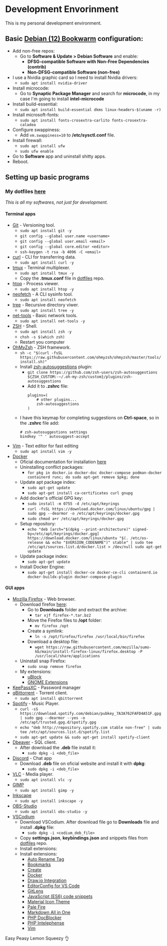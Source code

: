 # Development Envorinment

<p>This is my personal development environment.</p>

## Basic [Debian (12) Bookwarm](https://www.debian.org/index.pt.html) configuration:
- Add non-free repos:
    - Go to **Software & Update > Debian Software** and enable:
        - **DFSG-compatible Software with Non-Free Dependencies (contrib)**
        - **Non-DFSG-compatible Software (non-free)**
- I use a Nvidia graphic card so I need to install Nvidia drivers:
    - `sudo apt install nvidia-driver`
- Install microcode:
    - Go to **Synaptic Package Manager** and search for **microcode**, in my case I'm going to install **intel-microcode**
- Install build-essential:
    - `sudo apt install build-essential dkms linux-headers-$(uname -r)`
- Install microsoft-fonts:
    - `sudo apt install fonts-crosextra-carlito fonts-crosextra-caladea`
- Configure swappiness:
    - Add `vm.swappiness=10` to **/etc/sysctl.conf** file.
- Install firewall: 
    - `sudo apt install ufw`
    - `sudo ufw enable`
- Go to **Software** app and uninstall shitty apps.
- Reboot.

## Setting up basic programs
### My dotfiles [here](https://github.com/gnulll/dotfiles)
<em>This is all my softwares, not just for development.</em>

#### Terminal apps
- [Git](https://git-scm.com/) - Versioning tool.
    - `sudo apt install git -y`
    - `git config --global user.name <username>`
    - `git config --global user.email <email>`
    - `git config --global core.editor <editor>`
    - `ssh-keygen -t rsa -b 4096 -C <email>`
- [curl](https://curl.se/) - CLI for transferring data.
    - `sudo apt install curl -y`
- [tmux](https://github.com/tmux/tmux/wiki) - Terminal multiplexer.
    - `sudo apt install tmux -y`
    - Copy the **.tmux.conf** file in [dotfiles](https://github.com/gnulll/dotfiles) repo.
- [htop](https://github.com/htop-dev/htop) - Process viewer.
    - `sudo apt install htop -y`
- [neofetch](https://github.com/dylanaraps/neofetch) - A CLI sysinfo tool.
    - `sudo apt install neofetch`
- [tree](https://www.geeksforgeeks.org/tree-command-unixlinux/) - Recursive directory viwer.
    - `sudo apt install tree -y`
- [net-tools](https://github.com/ecki/net-tools) - Basic network tools.
    - `sudo apt install net-tools -y`
- [ZSH](https://www.zsh.org/) - Shell.
    - `sudo apt install zsh -y`
    - `chsh -s $(which zsh)`
    - Restart you computer
- [OhMyZsh](https://ohmyz.sh/) - ZSH framework.
    - `sh -c "$(curl -fsSL https://raw.githubusercontent.com/ohmyzsh/ohmyzsh/master/tools/install.sh)"`
    - Install [zsh-autosuggestions](https://github.com/zsh-users/zsh-autosuggestions) plugin:
        - `git clone https://github.com/zsh-users/zsh-autosuggestions ${ZSH_CUSTOM:-~/.oh-my-zsh/custom}/plugins/zsh-autosuggestions`
        - Add it to **.zshrc** file:
            ```
            plugins=( 
                # other plugins...
                zsh-autosuggestions
            )
            ```
    - I have this keymap for completing suggestions on **Ctrl-space**, so in the **.zshrc** file add:
        ```
        # zsh-autosuggestions settings
        bindkey '^ ' autosuggest-accept
        ```
- [Vim](https://www.vim.org/) - Text editor for fast editing
    - `sudo apt install vim -y`
- [Docker](https://www.docker.com/)
    - Oficial documentation for installation [here](https://docs.docker.com/engine/install/ubuntu/)
    - Uninstalling conflict packages:
        - `for pkg in docker.io docker-doc docker-compose podman-docker containerd runc; do sudo apt-get remove $pkg; done`
    - Update apt package index:
        - `sudo apt-get update`
        - `sudo apt-get install ca-certificates curl gnupg`
    - Add docker's official GPG key:
        - `sudo install -m 0755 -d /etc/apt/keyrings`
        - `curl -fsSL https://download.docker.com/linux/ubuntu/gpg | sudo gpg --dearmor -o /etc/apt/keyrings/docker.gpg`
        - `sudo chmod a+r /etc/apt/keyrings/docker.gpg`
    - Setup repository:
        - `echo "deb [arch="$(dpkg --print-architecture)" signed-by=/etc/apt/keyrings/docker.gpg] https://download.docker.com/linux/ubuntu "$(. /etc/os-release && echo "$VERSION_CODENAME")" stable" | sudo tee /etc/apt/sources.list.d/docker.list > /dev/null sudo apt-get update`
    - Update package index:
        - `sudo apt-get update`
    - Install Docker Engine:
        - `sudo apt-get install docker-ce docker-ce-cli containerd.io docker-buildx-plugin docker-compose-plugin`

#### GUI apps
- [Mozilla Firefox](https://support.mozilla.org/en-US/kb/install-firefox-linux#w_install-firefox-from-mozilla-builds-for-advanced-users) - Web browser.
    - Download firefox [here](https://support.mozilla.org/en-US/kb/install-firefox-linux#w_install-firefox-from-mozilla-builds-for-advanced-users):
        - Go to **Downloads** folder and extract the archive:
            - `tar xjf firefox-*.tar.bz2`
        - Move the Firefox files to **/opt** folder:
            - `mv firefox /opt`
        - Create a symlink:
            - `ln -s /opt/firefox/firefox /usr/local/bin/firefox`
        - Download a desktop file:
            - `wget https://raw.githubusercontent.com/mozilla/sumo-kb/main/install-firefox-linux/firefox.desktop -P /usr/local/share/applications `
    - Uninstall snap Firefox:
        - `sudo snap remove firefox`
    - My extensions:
        - [uBlock](https://ublockorigin.com/)
        - [GNOME Extensions](https://extensions.gnome.org/)
- [KeePassXC](https://keepassxc.org/) - Password manager
- [qBittorrent](https://www.qbittorrent.org/download) - Torrent client.
    - `sudo apt install qbittorrent`
- [Spotify](https://www.spotify.com/br-pt/download/linux/) - Music Player.
    - `curl -sS https://download.spotify.com/debian/pubkey_7A3A762FAFD4A51F.gpg | sudo gpg --dearmor --yes -o /etc/apt/trusted.gpg.d/spotify.gpg`
    - `echo "deb http://repository.spotify.com stable non-free" | sudo tee /etc/apt/sources.list.d/spotify.list`
    - `sudo apt-get update && sudo apt-get install spotify-client`
- [Dbeaver](https://dbeaver.io/download/) - SQL client.
    - After download the **.deb** file install it:
        - `sudo dpkg -i <deb_file>`
- [Discord](https://discord.com/) - Chat app
    - Download **.deb** file on oficial website and install it with **dpkg**:
        - `sudo dpkg -i <deb_file>`
- [VLC](https://www.videolan.org/vlc/index.pt_BR.html) - Media player.
    - `sudo apt install vlc -y`
- [GIMP](https://www.gimp.org/)
    - `sudo apt install gimp -y`
- [Inkscape](https://inkscape.org/pt-br/)
    - `sudo apt install inkscape -y`
- [OBS-Studio](https://obsproject.com/pt-br/download)
    - `sudo apt install obs-studio -y`
- [VSCodium](https://vscodium.com/)
    - Download VSCodium. After download file go to **Downloads** file and install **.dpkg** file:
        -  `sudo dpkg -i <codium_deb_file>`
    - Copy **settings.json**, **keybindings.json** and snippets files from [dotfiles](https://github.com/gnulll/dotfiles) repo.
    - Install extensions:
    - Install extensions:
        - [Auto Rename Tag](https://marketplace.visualstudio.com/items?itemName=formulahendry.auto-rename-tag)
		- [Bookmarks](https://marketplace.visualstudio.com/items?itemName=alefragnani.Bookmarks)
        - [Create](https://marketplace.visualstudio.com/items?itemName=hideoo.create)
        - [Docker](https://marketplace.visualstudio.com/items?itemName=ms-azuretools.vscode-docker)
		- [Draw.io Integration](https://marketplace.visualstudio.com/items?itemName=hediet.vscode-drawio)
		- [EditorConfig for VS Code](https://marketplace.visualstudio.com/items?itemName=EditorConfig.EditorConfig)
		- [GitLens](https://marketplace.visualstudio.com/items?itemName=eamodio.gitlens)
		- [JavaScript (ES6) code snippets](https://marketplace.visualstudio.com/items?itemName=xabikos.JavaScriptSnippets)
        - [Material Icon Theme](https://marketplace.visualstudio.com/items?itemName=PKief.material-icon-theme)
        - [Pale Fire](https://marketplace.visualstudio.com/items?itemName=matklad.pale-fire)
		- [Markdown All in One](https://marketplace.visualstudio.com/items?itemName=yzhang.markdown-all-in-one)
		- [PHP DocBlocker](https://marketplace.visualstudio.com/items?itemName=neilbrayfield.php-docblocker)
		- [PHP Intelephense](https://marketplace.visualstudio.com/items?itemName=bmewburn.vscode-intelephense-client)
		- [Vim](https://marketplace.visualstudio.com/items?itemName=vscodevim.vim)


Easy Peasy Lemon Squeezy 👌
